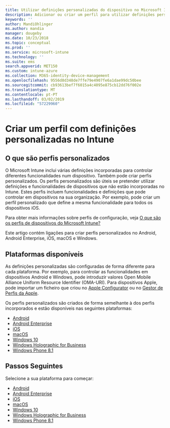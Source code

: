 ```yaml
---
title: Utilizar definições personalizadas do dispositivo no Microsoft Intune – Azure | Microsoft Docs
description: Adicionar ou criar um perfil para utilizar definições personalizadas para dispositivos Windows Phone, Windows 8.1, Windows 10 e posterior, Android, Android Enterprise, macOS e iOS com o Microsoft Intune
keywords: ''
author: MandiOhlinger
ms.author: mandia
manager: dougeby
ms.date: 10/23/2018
ms.topic: conceptual
ms.prod: ''
ms.service: microsoft-intune
ms.technology: ''
ms.suite: ems
search.appverid: MET150
ms.custom: intune-azure
ms.collection: M365-identity-device-management
ms.openlocfilehash: 9556d8d348de7ffe79e4907fe6a1dae99dc50bee
ms.sourcegitcommit: cb93613bef7f6015a4c4095e875cb12dd76f002e
ms.translationtype: MT
ms.contentlocale: pt-PT
ms.lasthandoff: 03/02/2019
ms.locfileid: "57229960"
---
```

# <a name="create-a-profile-with-custom-settings-in-intune"></a>Criar um perfil com definições personalizadas no Intune

## <a name="what-are-custom-profiles"></a>O que são perfis personalizados

O Microsoft Intune inclui várias definições incorporadas para controlar diferentes funcionalidades num dispositivo. Também pode criar perfis personalizados. Os perfis personalizados são úteis se pretender utilizar definições e funcionalidades de dispositivos que não estão incorporadas no Intune. Estes perfis incluem funcionalidades e definições que pode controlar em dispositivos na sua organização. Por exemplo, pode criar um perfil personalizado que define a mesma funcionalidade para todos os dispositivos iOS.

Para obter mais informações sobre perfis de configuração, veja [O que são os perfis de dispositivos do Microsoft Intune?](device-profiles.md) 

Este artigo contém ligações para criar perfis personalizados no Android, Android Enterprise, iOS, macOS e Windows.

## <a name="available-platforms"></a>Plataformas disponíveis

As definições personalizadas são configuradas de forma diferente para cada plataforma. Por exemplo, para controlar as funcionalidades em dispositivos Android e Windows, pode introduzir valores Open Mobile Alliance Uniform Resource Identifier (OMA-URI). Para dispositivos Apple, pode importar um ficheiro que criou no [Apple Configurator](https://itunes.apple.com/us/app/apple-configurator-2/id1037126344?mt=12) ou no [Gestor de Perfis da Apple](https://support.apple.com/profile-manager).

Os perfis personalizados são criados de forma semelhante à dos perfis incorporados e estão disponíveis nas seguintes plataformas:

- [Android](custom-settings-android.md)
- [Android Enterprise](custom-settings-android-for-work.md)
- [iOS](custom-settings-ios.md)
- [macOS](custom-settings-macos.md)
- [Windows 10](custom-settings-windows-10.md)
- [Windows Holographic for Business](custom-settings-windows-holographic.md)
- [Windows Phone 8.1](custom-settings-windows-phone-8-1.md)

## <a name="next-steps"></a>Passos Seguintes

Selecione a sua plataforma para começar:

- [Android](custom-settings-android.md)
- [Android Enterprise](custom-settings-android-for-work.md)
- [iOS](custom-settings-ios.md)
- [macOS](custom-settings-macos.md)
- [Windows 10](custom-settings-windows-10.md)
- [Windows Holographic for Business](custom-settings-windows-holographic.md)
- [Windows Phone 8.1](custom-settings-windows-phone-8-1.md)
